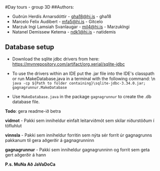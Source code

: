 #Day tours - group 3D
##Authors:
* Guðrún Herdís Arnarsdóttir - gha18@hi.is - gha18
* Marcelo Felix Audibert - mfa5@hi.is - Gitcelo
* Marzuk Ingi Lamsiah Svanlaugar - mil4@hi.is - Marzuklngi
* Natanel Demissew Ketema - ndk1@hi.is - natidemis

## Database setup
* Download the sqlite jdbc drivers from here: https://mvnrepository.com/artifact/org.xerial/sqlite-jdbc
* To use the drivers within an IDE put the .jar file into the IDE's classpath or run MakeDatabase.java 
in a terminal with the following command: \n `java -cp ${Path to folder containing}\sqlite-jdbc-3.34.0.jar; gagnagrunnur.MakeDatabase` 
  
* Use `MakeDatabase.java` in the package `gagnagrunnur` to create the .db database file.

**Todo**: gera readme-ið betra

**vidmot** - Pakki sem inniheldur einfalt leitarviðmót sem skilar niðurstöðum í töfluhlut

**vinnsla** - Pakki sem inniheldur forritin sem nýta sér forrit úr gagnagrunns pakkanum til gera aðgerðir á gagnagrunninn

**gagnagrunnur** - Pakki sem inniheldur gagnagrunninn og forrit sem geta gert aðgerðir á hann



**P.s. MuNa Að JaVaDoCa**